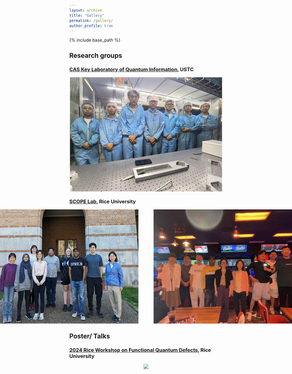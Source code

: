```yaml
---
layout: archive
title: "Gallery"
permalink: /gallery/
author_profile: true
---
```

{% include base_path %}

## Research groups
### [CAS Key Laboratory of Quantum Information](https://lqcc.ustc.edu.cn/), USTC 

<div align="center" style="display: flex; justify-content: center; gap: 50px;">
  <img src="/images/CQEDgroup.jpg" style="max-width: 500px; max-height: 500px;">
</div>

### [SCOPE Lab](https://scopelab.rice.edu/), Rice University

<div><div align="center" style="display: flex; justify-content: center; gap: 50px;">
  <img src="/images/SCOPElab.svg" style="max-width: 500px; max-height: 500px;">
  <img src="/images/SCOPEplay.jpg" style="max-width: 500px; max-height: 500px;">
</div>

## Poster/ Talks
### [2024 Rice Workshop on Functional Quantum Defects](https://rcqm.rice.edu/20241104-8-workshop-winter-school-home-page), Rice University

<div><div align="center" style="display: flex; justify-content: center; gap: 50px;">
  <img src="/images/RCQM_poster.png" style="max-width: 1280px; max-height: 720px;">
</div>
